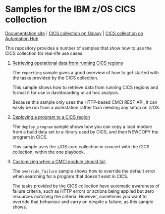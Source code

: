 # Samples for the IBM z/OS CICS collection

[Documentation site](https://ibm.github.io/z_ansible_collections_doc/ibm_zos_cics/docs/ansible_content.html) | [CICS collection on Galaxy](https://galaxy.ansible.com/ibm/ibm_zos_cics) | [CICS collection on Automation Hub](https://cloud.redhat.com/ansible/automation-hub/repo/published/ibm/ibm_zos_cics)

This repository provides a number of samples that show how to use the CICS collection for real-life use cases:

1. [Retrieving operational data from running CICS regions](cmci/reporting)

    The `reporting` sample gives a good overview of how to get started with the tasks provided by the CICS collection.
    
    This sample shows how to retrieve data from running CICS regions and format it for use in dashboarding or ad hoc analysis.

    Because this sample only uses the HTTP-based CMCI REST API, it can easily be run from a workstation rather than needing any setup on z/OS.

1. [Deploying a program to a CICS region](cmci/deploy_program)

    The `deploy_program` sample shows how you can copy a load module from a build data set to a library used by CICS, and then NEWCOPY the program in CICS.

    This sample uses the z/OS core collection in concert with the CICS collection, within the one playbook.

1. [Customizing when a CMCI module should fail](cmci/override_failure)

    The `override_failure` sample shows how to override the default error when searching for a program that doesn't exist in CICS.

    The tasks provided by the CICS collection have automatic awareness of failure criteria, such as HTTP errors or actions being applied but zero resources matching the criteria. However, sometimes you want to override that behaviour and carry on despite a failure, as this sample shows.